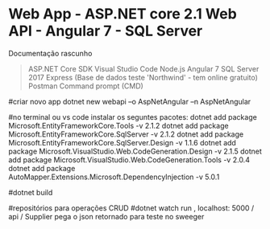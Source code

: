 # Web App - ASP.NET core 2.1 Web API - Angular 7 - SQL Server
Documentação rascunho
> ASP.NET Core SDK
> Visual Studio Code
> Node.js
> Angular 7
> SQL Server 2017 Express (Base de dados teste 'Northwind' - tem online gratuito)
> Postman
> Command prompt (CMD)

#criar novo app
dotnet new webapi –o AspNetAngular –n AspNetAngular 

#no terminal ou vs code instalar os seguntes pacotes:
dotnet add package Microsoft.EntityFrameworkCore.Tools -v 2.1.2 
dotnet add package Microsoft.EntityFrameworkCore.SqlServer -v 2.1.2 
dotnet add package Microsoft.EntityFrameworkCore.SqlServer.Design -v 1.1.6 
dotnet add package Microsoft.VisualStudio.Web.CodeGeneration.Design -v 2.1.5 
dotnet add package Microsoft.VisualStudio.Web.CodeGeneration.Tools -v 2.0.4 
dotnet add package AutoMapper.Extensions.Microsoft.DependencyInjection -v 5.0.1 

#dotnet build


#repositórios para operações CRUD
#dotnet watch run , localhost: 5000 / api / Supplier pega o json retornado para teste no sweeger
